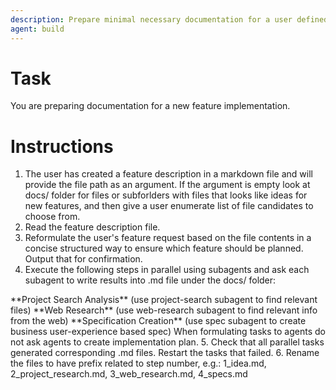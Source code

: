 ```yaml
---
description: Prepare minimal necessary documentation for a user defined feature
agent: build
---
```


# Task
You are preparing documentation for a new feature implementation.

# Instructions
1. The user has created a feature description in a markdown file and will provide the file path as an argument. If the argument is empty look at docs/ folder for files or subforlders with files that looks like ideas for new features, and then give a user enumerate list of file candidates to choose from.
2. Read the feature description file.
3. Reformulate the user's feature request based on the file contents in a concise structured way to ensure which feature should be planned.
Output that for confirmation.
4. Execute the following steps in parallel using subagents and ask each subagent to write results into .md file under the docs/<feature-name> folder:
  <parallel tasks>
    **Project Search Analysis** (use project-search subagent to find relevant files)
    **Web Research** (use web-research subagent to find relevant info from the web)
    **Specification Creation** (use spec subagent to create business user-experience based spec)
  </parallel tasks>
  When formulating tasks to agents do not ask agents to create implementation plan.
5. Check that all parallel tasks generated corresponding .md files. Restart the tasks that failed.
6. Rename the files to have prefix related to step number, e.g.: 1_idea.md, 2_project_research.md, 3_web_research.md, 4_specs.md
